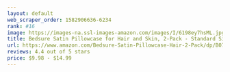 ```yaml
---
layout: default 
﻿web_scraper_order: 1582906636-6234
rank: #16
image: https://images-na.ssl-images-amazon.com/images/I/6198ey7hsML.jpg
title: Bedsure Satin Pillowcase for Hair and Skin, 2-Pack - Standard Size (20x26 inches) Pillow Cases…
url: https://www.amazon.com/Bedsure-Satin-Pillowcase-Hair-2-Pack/dp/B07MRC1J57/ref=zg_mw_home-garden_16?_encoding=UTF8&psc=1&refRID=ST1XDMS4R2TXQERQ5ZH2
reviews: 4.4 out of 5 stars
price: $9.98 - $14.99
---
```

